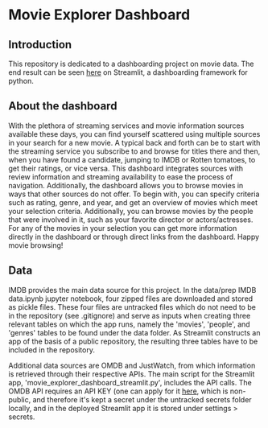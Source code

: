 # Movie Explorer Dashboard

## Introduction

This repository is dedicated to a dashboarding project on movie data. The end result can be seen [here](https://share.streamlit.io/philipdekoning/movie-explorer-dashboard/movie_explorer_dashboard_streamlit.py) on Streamlit, a dashboarding framework for python. 

## About the dashboard

With the plethora of streaming services and movie information sources available these days, you can find yourself scattered using multiple sources in your search for a new movie. A typical back and forth can be to start with the streaming service you subscribe to and browse for titles there and then, when you have found a candidate, jumping to IMDB or Rotten tomatoes, to get their ratings, or vice versa. This dashboard integrates sources with review information and streaming availability to ease the process of navigation. Additionally, the dashboard allows you to browse movies in ways that other sources do not offer. To begin with, you can specify criteria such as rating, genre, and year, and get an overview of movies which meet your selection criteria. Additionally, you can browse movies by the people that were involved in it, such as your favorite director or actors/actresses. For any of the movies in your selection you can get more information directly in the dashboard or through direct links from the dashboard. Happy movie browsing!

## Data

IMDB provides the main data source for this project. In the data/prep IMDB data.ipynb jupyter notebook, four zipped files are downloaded and stored as pickle files. These four files are untracked files which do not need to be in the repository (see .gitignore) and serve as inputs when creating three relevant tables on which the app runs, namely the 'movies', 'people', and 'genres' tables to be found under the data folder. As Streamlit constructs an app of the basis of a public repository, the resulting three tables have to be included in the repository. 

Additional data sources are OMDB and JustWatch, from which information is retrieved through their respective APIs. The main script for the Streamlit app, 'movie_explorer_dashboard_streamlit.py', includes the API calls. The OMDB API requires an API KEY (one can apply for it [here](https://www.omdbapi.com/apikey.aspx), which is non-public, and therefore it's kept a secret under the untracked secrets folder locally, and in the deployed Streamlit app it is stored under settings > secrets. 





